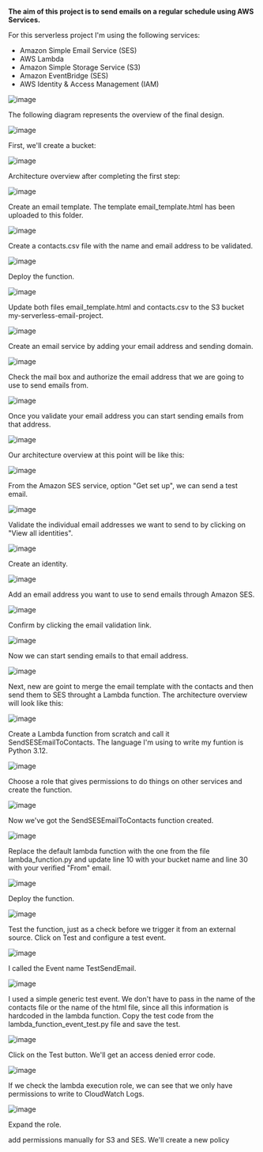 <strong> The aim of this project is to send emails on a regular schedule using AWS Services. </strong>

For this serverless project I'm using the following services:
- Amazon Simple Email Service (SES)
- AWS Lambda
- Amazon Simple Storage Service (S3)
- Amazon EventBridge (SES)
- AWS Identity & Access Management (IAM)

![image](https://github.com/MyC1oudRepo/Repository/assets/151183434/e77871c7-38c7-44a2-9a9e-1716bd4cb812)

The following diagram represents the overview of the final design.

![image](https://github.com/MyC1oudRepo/Repository/assets/151183434/d07b8497-b9c5-4a14-a7ae-4e8d9b3517ef)


First, we'll create a bucket:

![image](https://github.com/MyC1oudRepo/Repository/assets/151183434/de7bf8b3-e97c-4025-bf65-b4e176685ca9)


Architecture overview after completing the first step:

![image](https://github.com/MyC1oudRepo/Repository/assets/151183434/8eb5bd68-0b82-4aa4-99f4-50897f1c9888)


Create an email template. The template email_template.html has been uploaded to this folder.

![image](https://github.com/MyC1oudRepo/Repository/assets/151183434/56b34a12-a47e-4837-9b83-72a7f5f5060c)


Create a contacts.csv file with the name and email address to be validated.

![image](https://github.com/MyC1oudRepo/Repository/assets/151183434/593edbe8-fb07-4feb-be0c-c94c43eb58d6)

Deploy the function.

![image](https://github.com/MyC1oudRepo/Repository/assets/151183434/1f0ff1e1-b9f7-47e6-8fe3-29c9caa36c2d)


Update both files email_template.html and contacts.csv to the S3 bucket my-serverless-email-project.

![image](https://github.com/MyC1oudRepo/Repository/assets/151183434/5dfbecc4-4cfc-4f7f-8b50-b0bb7d7f94bf)


Create an email service by adding your email address and sending domain.

![image](https://github.com/MyC1oudRepo/Repository/assets/151183434/dd39cca7-5454-4a9d-bc8b-01cbac6cb9df)


Check the mail box and authorize the email address that we are going to use to send emails from.

![image](https://github.com/MyC1oudRepo/Repository/assets/151183434/56bafbf1-65ce-49ae-b87a-a7cf1e8350f3)


Once you validate your email address you can start sending emails from that address. 

![image](https://github.com/MyC1oudRepo/Repository/assets/151183434/08e78764-1199-46bf-a0b0-1e4f5c42bdfc)


Our architecture overview at this point will be like this:

![image](https://github.com/MyC1oudRepo/Repository/assets/151183434/12570310-f642-4ac8-978d-5410e23b1a01)


From the Amazon SES service, option "Get set up", we can send a test email.

![image](https://github.com/MyC1oudRepo/Repository/assets/151183434/6b0c51b4-cb6d-45fd-813e-f6f135bdc3f0)


Validate the individual email addresses we want to send to by clicking on "View all identities".

![image](https://github.com/MyC1oudRepo/Repository/assets/151183434/63dbd703-711f-44b0-8af8-67ed6bd80714)


Create an identity.

![image](https://github.com/MyC1oudRepo/Repository/assets/151183434/aaf1aef0-3d5b-4abe-af11-bf2f43f2a108)


Add an email address you want to use to send emails through Amazon SES.

![image](https://github.com/MyC1oudRepo/Repository/assets/151183434/d6faa679-666f-4575-8db9-bc8d10841c9a)


Confirm by clicking the email validation link.

![image](https://github.com/MyC1oudRepo/Repository/assets/151183434/a9b1e881-b04a-46b4-a93a-8f389bd24715)


Now we can start sending emails to that email address.

![image](https://github.com/MyC1oudRepo/Repository/assets/151183434/b823c447-bb09-4aa3-8bbd-64210cf7f6e1)


Next, new are goint to merge the email template with the contacts and then send them to SES throught a Lambda function. The architecture overview will look like this:

![image](https://github.com/MyC1oudRepo/Repository/assets/151183434/6efe4c32-6da9-4970-8e75-58c2935d5761)


Create a Lambda function from scratch and call it SendSESEmailToContacts. The language I'm using to write my funtion is Python 3.12.

![image](https://github.com/MyC1oudRepo/Repository/assets/151183434/b80dc182-e38b-4627-8c9f-4ea4cd7df977)


Choose a role that gives permissions to do things on other services and create the function.

![image](https://github.com/MyC1oudRepo/Repository/assets/151183434/0c297cc1-ef54-483e-9157-7e94f45e007e)


Now we've got the SendSESEmailToContacts function created.

![image](https://github.com/MyC1oudRepo/Repository/assets/151183434/542b7f7e-9387-452a-a17f-e777f4d31d0f)

Replace the default lambda function with the one from the file lambda_function.py and update line 10 with your bucket name and line 30 with your verified "From" email.

![image](https://github.com/MyC1oudRepo/Repository/assets/151183434/6f9cf99d-042a-4997-a829-26256a5c19d6)


Deploy the function.

![image](https://github.com/MyC1oudRepo/Repository/assets/151183434/533c0ed4-95be-47d9-b258-872de3342ae2)


Test the function, just as a check before we trigger it from an external source. Click on Test and configure a test event.

![image](https://github.com/MyC1oudRepo/Repository/assets/151183434/01ef8004-6441-49d6-bde0-21cfdeef364c)


I called the Event name TestSendEmail.

![image](https://github.com/MyC1oudRepo/Repository/assets/151183434/01ceea8e-bd20-48f6-a12b-403041424c8a)

I used a simple generic test event. We don't have to pass in the name of the contacts file or the name of the html file, since all this information is hardcoded in the lambda function. Copy the test code from the lambda_function_event_test.py file and save the test.

![image](https://github.com/MyC1oudRepo/Repository/assets/151183434/3398d0bf-98a5-4310-bdf6-e15ec368c965)

Click on the Test button. We'll get an access denied error code.

![image](https://github.com/MyC1oudRepo/Repository/assets/151183434/e46e7a8f-3748-49ad-bdd5-b57dbffeba9d)

If we check the lambda execution role, we can see that we only have permissions to write to CloudWatch Logs.

![image](https://github.com/MyC1oudRepo/Repository/assets/151183434/7c9bea71-5035-493a-ac6a-26d854c20f2e)

Expand the role.





add permissions manually for S3 and SES. We'll create a new policy





